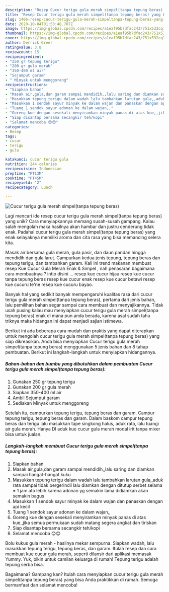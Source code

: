 ```yaml
---
description: "Resep Cucur terigu gula merah simpel(tanpa tepung beras) yang Lezat"
title: "Resep Cucur terigu gula merah simpel(tanpa tepung beras) yang Lezat"
slug: 1406-resep-cucur-terigu-gula-merah-simpeltanpa-tepung-beras-yang-lezat
date: 2020-10-04T01:53:48.707Z
image: https://img-global.cpcdn.com/recipes/a1eaf95b7dfac243/751x532cq70/cucur-terigu-gula-merah-simpeltanpa-tepung-beras-foto-resep-utama.jpg
thumbnail: https://img-global.cpcdn.com/recipes/a1eaf95b7dfac243/751x532cq70/cucur-terigu-gula-merah-simpeltanpa-tepung-beras-foto-resep-utama.jpg
cover: https://img-global.cpcdn.com/recipes/a1eaf95b7dfac243/751x532cq70/cucur-terigu-gula-merah-simpeltanpa-tepung-beras-foto-resep-utama.jpg
author: Derrick Greer
ratingvalue: 3.8
reviewcount: 15
recipeingredient:
- "250 gr tepung terigu"
- "200 gr gula merah"
- "350-400 ml air"
- "Sejumput garam"
- " Minyak untuk menggoreng"
recipeinstructions:
- "Siapkan bahan"
- "Masak air,gula,dan garam sampai mendidih,,lalu saring dan diamkan sampai hangat-hangat kuku"
- "Masukkan tepung terigu dalam wadah lalu tambahkan larutan gula,,aduk rata sampai tidak bergerindil lalu diamkan dengan ditutup serbet selama ± 1 jam ato lebih karena adonan yg semakin lama didiamkan akan semakin bagus"
- "Masukkan 1 sendok sayur minyak ke dalam wajan dan panaskan dengan api kecil"
- "Tuang 1 sendok sayur adonan ke dalam wajan,,"
- "Goreng kue dengan sesekali menyiramkan minyak panas di atas kue,,jika semua permukaan sudah matang segera angkat dan tiriskan"
- "Siap disantap bersama secangkir teh/kopi"
- "Selamat mencoba 😊😊"
categories:
- Resep
tags:
- cucur
- terigu
- gula

katakunci: cucur terigu gula 
nutrition: 244 calories
recipecuisine: Indonesian
preptime: "PT13M"
cooktime: "PT45M"
recipeyield: "2"
recipecategory: Lunch

---
```



![Cucur terigu gula merah simpel(tanpa tepung beras)](https://img-global.cpcdn.com/recipes/a1eaf95b7dfac243/751x532cq70/cucur-terigu-gula-merah-simpeltanpa-tepung-beras-foto-resep-utama.jpg)

Lagi mencari ide resep cucur terigu gula merah simpel(tanpa tepung beras) yang unik? Cara menyiapkannya memang susah-susah gampang. Kalau salah mengolah maka hasilnya akan hambar dan justru cenderung tidak enak. Padahal cucur terigu gula merah simpel(tanpa tepung beras) yang enak selayaknya memiliki aroma dan cita rasa yang bisa memancing selera kita.

Masak air bersama gula merah, gula pasir, dan daun pandan hingga mendidih dan gula larut. Campurkan kedua jenis tepung, tepung beras dan tepung terigu, dan tambahkan garam. Kali ini trend makanan membuat resep Kue Cucur Gula Merah Enak &amp; Simpel , nah penasaran bagaimana cara membuatnya ? intip disini … resep kue cucur hijau resep kue cucur tanpa tepung beras resep kue cucur enak resep kue cucur betawi resep kue cucuru te&#39;ne resep kue cucuru bayao.

Banyak hal yang sedikit banyak mempengaruhi kualitas rasa dari cucur terigu gula merah simpel(tanpa tepung beras), pertama dari jenis bahan, lalu pemilihan bahan segar sampai cara membuat dan menyajikannya. Tidak usah pusing kalau mau menyiapkan cucur terigu gula merah simpel(tanpa tepung beras) enak di mana pun anda berada, karena asal sudah tahu triknya maka hidangan ini dapat menjadi sajian istimewa.


Berikut ini ada beberapa cara mudah dan praktis yang dapat diterapkan untuk mengolah cucur terigu gula merah simpel(tanpa tepung beras) yang siap dikreasikan. Anda bisa menyiapkan Cucur terigu gula merah simpel(tanpa tepung beras) menggunakan 5 jenis bahan dan 8 tahap pembuatan. Berikut ini langkah-langkah untuk menyiapkan hidangannya.

<!--inarticleads1-->

##### Bahan-bahan dan bumbu yang dibutuhkan dalam pembuatan Cucur terigu gula merah simpel(tanpa tepung beras):

1. Gunakan 250 gr tepung terigu
1. Gunakan 200 gr gula merah
1. Siapkan 350-400 ml air
1. Ambil Sejumput garam
1. Sediakan  Minyak untuk menggoreng


Setelah itu, campurkan tepung terigu, tepung beras dan garam. Campur tepung terigu, tepung beras dan garam. Dalam baskom campur tepung beras dan terigu lalu masukkan tape singkong halus, aduk rata, lalu tuangi air gula merah. Hanya DI aduk kue cucur gula merah modal irit tanpa mixer bisa untuk jualan. 

<!--inarticleads2-->

##### Langkah-langkah membuat Cucur terigu gula merah simpel(tanpa tepung beras):

1. Siapkan bahan
1. Masak air,gula,dan garam sampai mendidih,,lalu saring dan diamkan sampai hangat-hangat kuku
1. Masukkan tepung terigu dalam wadah lalu tambahkan larutan gula,,aduk rata sampai tidak bergerindil lalu diamkan dengan ditutup serbet selama ± 1 jam ato lebih karena adonan yg semakin lama didiamkan akan semakin bagus
1. Masukkan 1 sendok sayur minyak ke dalam wajan dan panaskan dengan api kecil
1. Tuang 1 sendok sayur adonan ke dalam wajan,,
1. Goreng kue dengan sesekali menyiramkan minyak panas di atas kue,,jika semua permukaan sudah matang segera angkat dan tiriskan
1. Siap disantap bersama secangkir teh/kopi
1. Selamat mencoba 😊😊


Bolu kukus gula merah - hasilnya mekar sempurna. Siapkan wadah, lalu masukkan tepung terigu, tepung beras, dan garam. Itulah resep dan cara membuat kue cucur gula merah, seperti dilansir dari aplikasi memasak Yummy. Yuk, bikin untuk camilan keluarga di rumah! Tepung terigu adalah tepung serba bisa. 

Bagaimana? Gampang kan? Itulah cara menyiapkan cucur terigu gula merah simpel(tanpa tepung beras) yang bisa Anda praktikkan di rumah. Semoga bermanfaat dan selamat mencoba!
